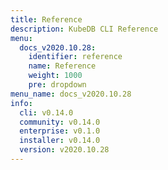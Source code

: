 ```yaml
---
title: Reference
description: KubeDB CLI Reference
menu:
  docs_v2020.10.28:
    identifier: reference
    name: Reference
    weight: 1000
    pre: dropdown
menu_name: docs_v2020.10.28
info:
  cli: v0.14.0
  community: v0.14.0
  enterprise: v0.1.0
  installer: v0.14.0
  version: v2020.10.28
---
```


